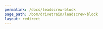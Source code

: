 ```yaml
---
permalink: /docs/leadscrew-block
page_path: /bom/drivetrain/leadscrew-block
layout: redirect
---
```



